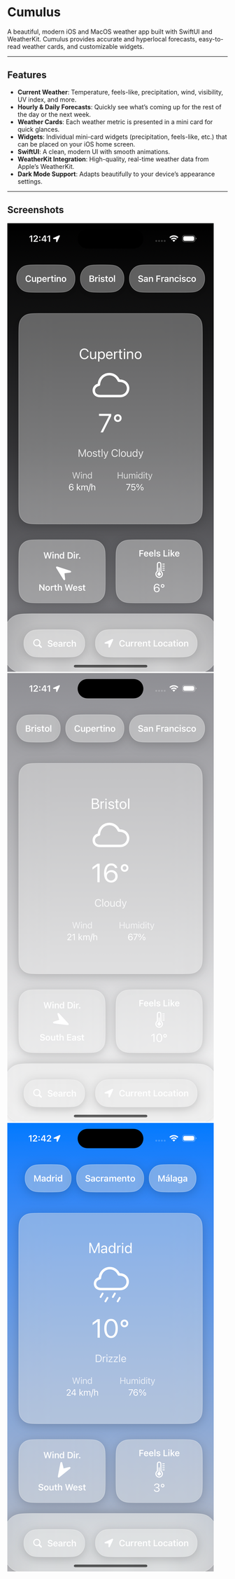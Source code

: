 # Cumulus

A beautiful, modern iOS and MacOS weather app built with SwiftUI and WeatherKit. Cumulus provides accurate and hyperlocal forecasts, easy-to-read weather cards, and customizable widgets.

---

## Features

- **Current Weather**: Temperature, feels-like, precipitation, wind, visibility, UV index, and more.
- **Hourly & Daily Forecasts**: Quickly see what’s coming up for the rest of the day or the next week.
- **Weather Cards**: Each weather metric is presented in a mini card for quick glances.
- **Widgets**: Individual mini-card widgets (precipitation, feels-like, etc.) that can be placed on your iOS home screen.
- **SwiftUI**: A clean, modern UI with smooth animations.
- **WeatherKit Integration**: High-quality, real-time weather data from Apple’s WeatherKit.
- **Dark Mode Support**: Adapts beautifully to your device’s appearance settings.

---

## Screenshots

![Night](screenshots/california.png)
![Cloud](screenshots/bristol.png)
![Rain](screenshots/madrid.png)